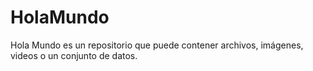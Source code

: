 # HolaMundo
Hola Mundo es un repositorio que puede contener archivos, imágenes, videos o un conjunto de datos.
